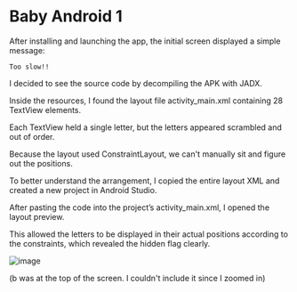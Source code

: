 # Baby Android 1 

After installing and launching the app, the initial screen displayed a simple message:

`Too slow!!`

I decided to see the source code by decompiling the APK with JADX.

Inside the resources, I found the layout file activity_main.xml containing 28 TextView elements. 

Each TextView held a single letter, but the letters appeared scrambled and out of order. 

Because the layout used ConstraintLayout, we can't manually sit and figure out the positions.

To better understand the arrangement, I copied the entire layout XML and created a new project in Android Studio. 

After pasting the code into the project’s activity_main.xml, I opened the layout preview.

This allowed the letters to be displayed in their actual positions according to the constraints, which revealed the hidden flag clearly.

![image](https://github.com/user-attachments/assets/bdc65b3f-f70f-474f-b538-35d9b3c32e42)

(b was at the top of the screen. I couldn't include it since I zoomed in)
